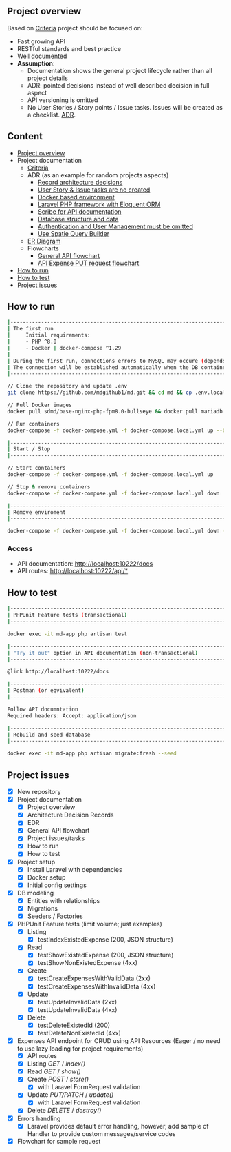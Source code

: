 ## Project overview

Based on [Criteria](docs/project/001-criteria.md) project should be focused on:
- Fast growing API
- RESTful standards and best practice
- Well documented
- **Assumption**:
  - Documentation shows the general project lifecycle rather than all project details
  - ADR: pointed decisions instead of well described decision in full aspect
  - API versioning is omitted
  - No User Stories / Story points / Issue tasks. Issues will be created as a checklist. [ADR](docs/adr/001-issue-and-user-story-are-not-created.md).
  
## Content
 - [Project overview](#project-overview)
 - Project documentation
   - [Criteria](docs/project/001-criteria.md)
   - ADR (as an example for random projects aspects)
     - [Record architecture decisions](docs/adr/000-record-architecture-decisions.md)
     - [User Story & Issue tasks are no created](docs/adr/001-issue-and-user-story-are-not-created.md)
     - [Docker based environment](docs/adr/002-docker-based-enviroment.md)
     - [Laravel PHP framework with Eloquent ORM](docs/adr/003-laravel-framework-with-eloquent-orm.md)
     - [Scribe for API documentation](docs/adr/004-scribe-as-api-documention-handler.md)
     - [Database structure and data](docs/adr/005-db-structure-and-data.md)
     - [Authentication and User Management must be omitted](docs/adr/006-no-authentication-or-user-managment.md)
     - [Use Spatie Query Builder](docs/adr/007-spatie-builder-as-query-builder.md)
   - [ER Diagram](docs/erd/erd_diagram.md)
   - Flowcharts
     - [General API flowchart](docs/flowcharts/000-geenral-flowchart.md)
     - [API Expense PUT request flowchart](docs/flowcharts/001-expense-put-flowchart.md)
 - [How to run](#how-to-run)
 - [How to test](#how-to-test)
 - [Project issues](#project-issues)

## How to run
```bash
|-------------------------------------------------------------------------------------------------
| The first run
|     Initial requirements:
|     - PHP ^8.0
|     - Docker | docker-compose ^1.29
|
| During the first run, connections errors to MySQL may occure (depends on the machine).
| The connection will be established automatically when the DB container starts listening.
|-------------------------------------------------------------------------------------------------

// Clone the repository and update .env
git clone https://github.com/mdgithub1/md.git && cd md && cp .env.local .env && composer install

// Pull Docker images
docker pull sdmd/base-nginx-php-fpm8.0-bullseye && docker pull mariadb:10.4

// Run containers
docker-compose -f docker-compose.yml -f docker-compose.local.yml up --build

|----------------------------------------------------------------------
| Start / Stop
|----------------------------------------------------------------------

// Start containers
docker-compose -f docker-compose.yml -f docker-compose.local.yml up

// Stop & remove containers
docker-compose -f docker-compose.yml -f docker-compose.local.yml down

|----------------------------------------------------------------------
| Remove enviroment
|----------------------------------------------------------------------

docker-compose -f docker-compose.yml -f docker-compose.local.yml down --rmi all -v --remove-orphans
```
### Access
- API documentation: [http://localhost:10222/docs](http://localhost:10222/docs)
- API routes: [http://localhost:10222/api/*](http://localhost:10222/api/expenses)
## How to test
```bash
|----------------------------------------------------------------------
| PHPUnit Feature tests (transactional)
|----------------------------------------------------------------------

docker exec -it md-app php artisan test

|----------------------------------------------------------------------
| "Try it out" option in API documentation (non-transactional)
|----------------------------------------------------------------------

@link http://localhost:10222/docs

|----------------------------------------------------------------------
| Postman (or eqvivalent)
|----------------------------------------------------------------------

Follow API documntation
Required headers: Accept: application/json

|----------------------------------------------------------------------
| Rebuild and seed database
|----------------------------------------------------------------------

docker exec -it md-app php artisan migrate:fresh --seed
```

## Project issues
 - [x] New repository
 - [x] Project documentation
   - [x] Project overview
   - [x] Architecture Decision Records
   - [x] EDR
   - [x] General API flowchart
   - [x] Project issues/tasks
   - [x] How to run
   - [x] How to test
 - [x] Project setup
   - [x] Install Laravel with dependencies
   - [x] Docker setup
   - [x] Initial config settings
 - [x] DB modeling
   - [x] Entities with relationships
   - [x] Migrations
   - [x] Seeders / Factories
 - [x] PHPUnit Feature tests (limit volume; just examples)
   - [x] Listing
     - [x] testIndexExistedExpense (200, JSON structure)
   - [x] Read
     - [x] testShowExistedExpense (200, JSON structure)
     - [x] testShowNonExistedExpense (4xx)
   - [x] Create
     - [x] testCreateExpensesWithValidData (2xx)
     - [x] testCreateExpensesWithInvalidData (4xx)
   - [x] Update
     - [x] testUpdateInvalidData (2xx)
     - [x] testUpdateInvalidData (4xx)
   - [x] Delete
     - [x] testDeleteExistedId (200)
     - [x] testDeleteNonExistedId (4xx)
 - [x] Expenses API endpoint for CRUD using API Resources (Eager / no need to use lazy loading for project requirements)
   - [x] API routes
   - [x] Listing _GET_ / _index()_
   - [x] Read _GET_ / _show()_
   - [x] Create _POST_ / _store()_
     - [x] with Laravel FormRequest validation
   - [x] Update _PUT/PATCH_ / _update()_
     - [x] with Laravel FormRequest validation
   - [x] Delete _DELETE_ / _destroy()_
 - [x] Errors handling 
   - [x] Laravel provides default error handling, however, add sample of Handler to provide custom messages/service codes
 - [x] Flowchart for sample request
